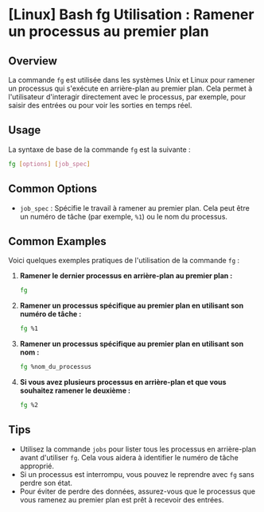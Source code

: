 # [Linux] Bash fg Utilisation : Ramener un processus au premier plan

## Overview
La commande `fg` est utilisée dans les systèmes Unix et Linux pour ramener un processus qui s'exécute en arrière-plan au premier plan. Cela permet à l'utilisateur d'interagir directement avec le processus, par exemple, pour saisir des entrées ou pour voir les sorties en temps réel.

## Usage
La syntaxe de base de la commande `fg` est la suivante :

```bash
fg [options] [job_spec]
```

## Common Options
- `job_spec` : Spécifie le travail à ramener au premier plan. Cela peut être un numéro de tâche (par exemple, `%1`) ou le nom du processus.

## Common Examples
Voici quelques exemples pratiques de l'utilisation de la commande `fg` :

1. **Ramener le dernier processus en arrière-plan au premier plan :**
   ```bash
   fg
   ```

2. **Ramener un processus spécifique au premier plan en utilisant son numéro de tâche :**
   ```bash
   fg %1
   ```

3. **Ramener un processus spécifique au premier plan en utilisant son nom :**
   ```bash
   fg %nom_du_processus
   ```

4. **Si vous avez plusieurs processus en arrière-plan et que vous souhaitez ramener le deuxième :**
   ```bash
   fg %2
   ```

## Tips
- Utilisez la commande `jobs` pour lister tous les processus en arrière-plan avant d'utiliser `fg`. Cela vous aidera à identifier le numéro de tâche approprié.
- Si un processus est interrompu, vous pouvez le reprendre avec `fg` sans perdre son état.
- Pour éviter de perdre des données, assurez-vous que le processus que vous ramenez au premier plan est prêt à recevoir des entrées.